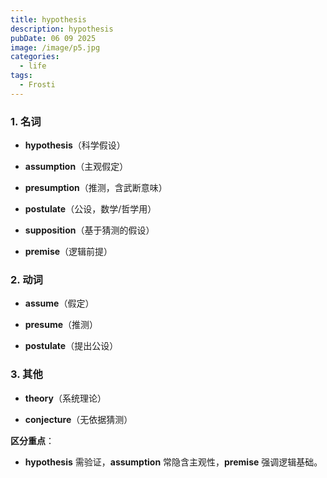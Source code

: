 ```yaml
---
title: hypothesis
description: hypothesis
pubDate: 06 09 2025
image: /image/p5.jpg
categories:
  - life
tags:
  - Frosti
---
```


### **1. 名词**

- **hypothesis**（科学假设）
    
- **assumption**（主观假定）
    
- **presumption**（推测，含武断意味）
    
- **postulate**（公设，数学/哲学用）
    
- **supposition**（基于猜测的假设）
    
- **premise**（逻辑前提）
    

### **2. 动词**

- **assume**（假定）
    
- **presume**（推测）
    
- **postulate**（提出公设）
    

### **3. 其他**

- **theory**（系统理论）
    
- **conjecture**（无依据猜测）
    

**区分重点**：

- **hypothesis** 需验证，**assumption** 常隐含主观性，**premise** 强调逻辑基础。